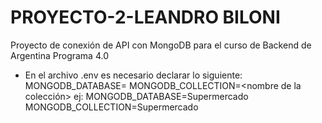 # PROYECTO-2-LEANDRO BILONI
 Proyecto de conexión de API con MongoDB para el curso de Backend de Argentina Programa 4.0
- En el archivo .env es necesario declarar lo siguiente:
 MONGODB_DATABASE= <nombre de la base de datos>
 MONGODB_COLLECTION=<nombre de la colección>
 ej:
 MONGODB_DATABASE=Supermercado
 MONGODB_COLLECTION=Supermercado
